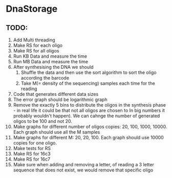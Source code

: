 # DnaStorage

## TODO:
1. Add Multi threading
2. Make RS for each oligo
3. Make RS for all oligos
4. Run KB Data and measure the time
4. Run MB Data and measure the time
5. After synthesising the DNA we should 
    1) Shuffle the data and then use the sort algorithm to sort the oligo according the barcode
    2) Take M(= density of the sequencing) samples each time for the reading   
6. Code that generates different data sizes
7. The error graph should be logarithmic graph
8. Remove the exactly 5 bins to distribute the oligos in the synthesis phase - in real life it could be that not all oligos are chosen to In big numbers it probably wouldn't happen). We can cahnge the number of generated oligos to be 100 and not 20.
9. Make graphs for different number of oligos copies: 20, 100, 1000, 10000. Each graph should use all the M samples
10. Make graphs for different M: 20, 20, 100. Each graph should use 10000 copies for one oligo.    
11. Make tests for RS
12. Make RS for 16c3 
13. Make RS for 16c7
14. Make sure when adding and removing a letter, of reading a 3 letter sequence that does not exist, we would remove that specific oligo